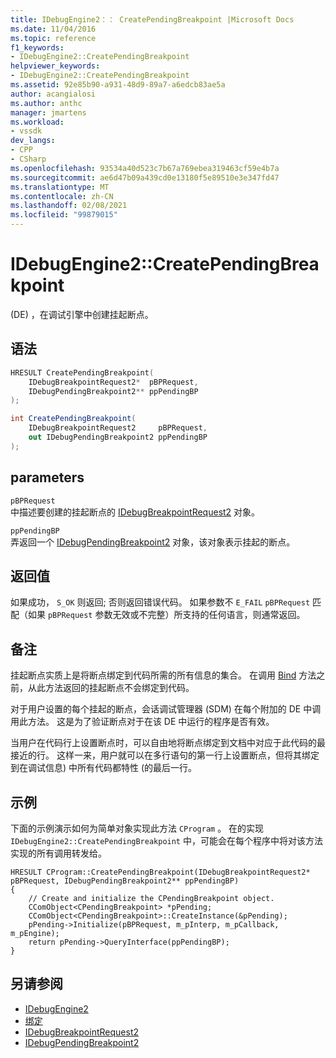 ```yaml
---
title: IDebugEngine2：： CreatePendingBreakpoint |Microsoft Docs
ms.date: 11/04/2016
ms.topic: reference
f1_keywords:
- IDebugEngine2::CreatePendingBreakpoint
helpviewer_keywords:
- IDebugEngine2::CreatePendingBreakpoint
ms.assetid: 92e85b90-a931-48d9-89a7-a6edcb83ae5a
author: acangialosi
ms.author: anthc
manager: jmartens
ms.workload:
- vssdk
dev_langs:
- CPP
- CSharp
ms.openlocfilehash: 93534a40d523c7b67a769ebea319463cf59e4b7a
ms.sourcegitcommit: ae6d47b09a439cd0e13180f5e89510e3e347fd47
ms.translationtype: MT
ms.contentlocale: zh-CN
ms.lasthandoff: 02/08/2021
ms.locfileid: "99879015"
---
```

# <a name="idebugengine2creatependingbreakpoint"></a>IDebugEngine2::CreatePendingBreakpoint
 (DE) ，在调试引擎中创建挂起断点。

## <a name="syntax"></a>语法

```cpp
HRESULT CreatePendingBreakpoint(
    IDebugBreakpointRequest2*  pBPRequest,
    IDebugPendingBreakpoint2** ppPendingBP
);
```

```csharp
int CreatePendingBreakpoint(
    IDebugBreakpointRequest2     pBPRequest,
    out IDebugPendingBreakpoint2 ppPendingBP
);
```

## <a name="parameters"></a>parameters
`pBPRequest`\
中描述要创建的挂起断点的 [IDebugBreakpointRequest2](../../../extensibility/debugger/reference/idebugbreakpointrequest2.md) 对象。

`ppPendingBP`\
弄返回一个 [IDebugPendingBreakpoint2](../../../extensibility/debugger/reference/idebugpendingbreakpoint2.md) 对象，该对象表示挂起的断点。

## <a name="return-value"></a>返回值
如果成功， `S_OK` 则返回; 否则返回错误代码。 如果参数不 `E_FAIL` `pBPRequest` 匹配（如果 `pBPRequest` 参数无效或不完整）所支持的任何语言，则通常返回。

## <a name="remarks"></a>备注
挂起断点实质上是将断点绑定到代码所需的所有信息的集合。 在调用 [Bind](../../../extensibility/debugger/reference/idebugpendingbreakpoint2-bind.md) 方法之前，从此方法返回的挂起断点不会绑定到代码。

对于用户设置的每个挂起的断点，会话调试管理器 (SDM) 在每个附加的 DE 中调用此方法。 这是为了验证断点对于在该 DE 中运行的程序是否有效。

当用户在代码行上设置断点时，可以自由地将断点绑定到文档中对应于此代码的最接近的行。 这样一来，用户就可以在多行语句的第一行上设置断点，但将其绑定到在调试信息) 中所有代码都特性 (的最后一行。

## <a name="example"></a>示例
下面的示例演示如何为简单对象实现此方法 `CProgram` 。 在的实现 `IDebugEngine2::CreatePendingBreakpoint` 中，可能会在每个程序中将对该方法实现的所有调用转发给。

```
HRESULT CProgram::CreatePendingBreakpoint(IDebugBreakpointRequest2* pBPRequest, IDebugPendingBreakpoint2** ppPendingBP)
{
    // Create and initialize the CPendingBreakpoint object.
    CComObject<CPendingBreakpoint> *pPending;
    CComObject<CPendingBreakpoint>::CreateInstance(&pPending);
    pPending->Initialize(pBPRequest, m_pInterp, m_pCallback, m_pEngine);
    return pPending->QueryInterface(ppPendingBP);
}
```

## <a name="see-also"></a>另请参阅
- [IDebugEngine2](../../../extensibility/debugger/reference/idebugengine2.md)
- [绑定](../../../extensibility/debugger/reference/idebugpendingbreakpoint2-bind.md)
- [IDebugBreakpointRequest2](../../../extensibility/debugger/reference/idebugbreakpointrequest2.md)
- [IDebugPendingBreakpoint2](../../../extensibility/debugger/reference/idebugpendingbreakpoint2.md)
